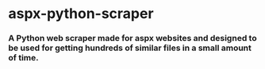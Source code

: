 # aspx-python-scraper
### A Python web scraper made for aspx websites and designed to be used for getting hundreds of similar files in a small amount of time.
